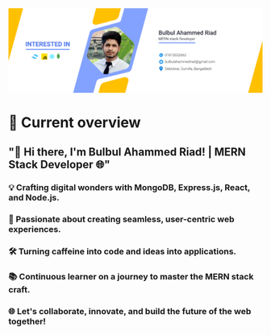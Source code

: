 <a href="https://www.facebook.com/mirhussainmurtaza/">
<img src="https://raw.githubusercontent.com/Bulbul-Programing/Bulbul-Programing/main/Image/banner.jpg" />
</a>







 # :eyes: Current overview
## "🚀 Hi there, I'm Bulbul Ahammed Riad! | MERN Stack Developer 🌐"

### 💡 Crafting digital wonders with MongoDB, Express.js, React, and Node.js.
### 🌟 Passionate about creating seamless, user-centric web experiences.
### 🛠️ Turning caffeine into code and ideas into applications.
### 📚 Continuous learner on a journey to master the MERN stack craft.
### 🌐 Let's collaborate, innovate, and build the future of the web together!


<br />